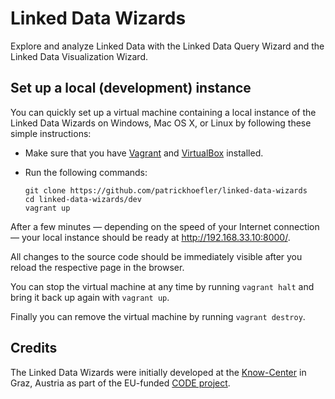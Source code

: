 # Linked Data Wizards

Explore and analyze Linked Data with the Linked Data Query Wizard and the Linked Data Visualization Wizard.

## Set up a local (development) instance

You can quickly set up a virtual machine containing a local instance of the Linked Data Wizards on Windows, Mac OS X, or Linux by following these simple instructions:

* Make sure that you have [Vagrant](https://www.vagrantup.com/) and [VirtualBox](https://www.virtualbox.org/) installed.

* Run the following commands:
  ```
  git clone https://github.com/patrickhoefler/linked-data-wizards
  cd linked-data-wizards/dev
  vagrant up
  ```

After a few minutes — depending on the speed of your Internet connection — your local instance should  be ready at http://192.168.33.10:8000/.

All changes to the source code should be immediately visible after you reload the respective page in the browser.

You can stop the virtual machine at any time by running `vagrant halt` and bring it back up again with `vagrant up`.

Finally you can remove the virtual machine by running `vagrant destroy`.

## Credits

The Linked Data Wizards were initially developed at the [Know-Center](http://know-center.at/) in Graz, Austria as part of the EU-funded [CODE project](http://code-research.eu/).
